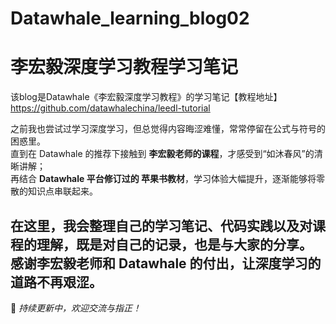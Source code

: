 # Datawhale_learning_blog02
# 李宏毅深度学习教程学习笔记
该blog是Datawhale《李宏毅深度学习教程》的学习笔记【教程地址】https://github.com/datawhalechina/leedl-tutorial

之前我也尝试过学习深度学习，但总觉得内容晦涩难懂，常常停留在公式与符号的困惑里。  
直到在 Datawhale 的推荐下接触到 **李宏毅老师的课程**，才感受到“如沐春风”的清晰讲解；  
再结合 **Datawhale 平台修订过的 苹果书教材**，学习体验大幅提升，逐渐能够将零散的知识点串联起来。  

在这里，我会整理自己的学习笔记、代码实践以及对课程的理解，既是对自己的记录，也是与大家的分享。  
感谢李宏毅老师和 Datawhale 的付出，让深度学习的道路不再艰涩。  
---
🌱 *持续更新中，欢迎交流与指正！*
